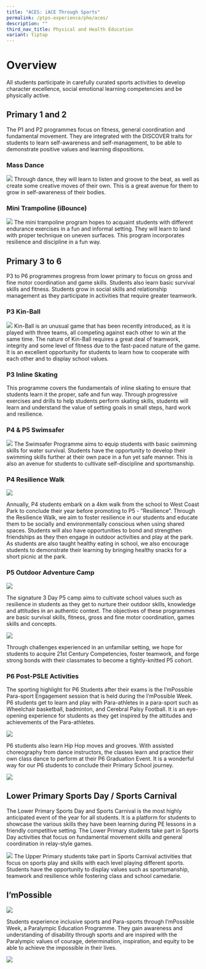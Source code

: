 ```yaml
---
title: "ACES: iACE Through Sports"
permalink: /ptps-experience/phe/aces/
description: ""
third_nav_title: Physical and Health Education
variant: tiptap
---
```

# Overview
All students participate in carefully curated sports activities to develop character excellence, social  emotional learning competencies and be physically active. 

## Primary 1 and 2

The P1 and P2 programmes focus on fitness, general coordination and fundamental movement. They are integrated with the DISCOVER traits for students to learn self-awareness and self-management, to be able to demonstrate positive values and learning dispositions.

### Mass Dance

![](/images/PTPS%20Experience/Physical%20and%20Health%20Education/phe%20-%20mass%20dance.png)
Through dance, they will learn to listen and groove to the beat, as well as create some creative moves of their own. This is a great avenue for them to grow in self-awareness of their bodies.


### Mini Trampoline (iBounce)
![](/images/PTPS%20Experience/Physical%20and%20Health%20Education/P1nP2.jpg)
The mini trampoline program hopes to acquaint students with different endurance exercises in a fun and informal setting. They will learn to land with proper technique on uneven surfaces. This program incorporates resilience and discipline in a fun way.



## Primary 3 to 6
P3 to P6 programmes progress from lower primary to focus on gross and fine motor coordination and game skills. Students also learn basic survival skills and fitness. Students grow in social skills and relationship management as they participate in activities that require greater teamwork.

### P3 Kin-Ball
![](/images/PTPS%20Experience/Physical%20and%20Health%20Education/kinball.png)
Kin-Ball is an unusual game that has been recently introduced, as it is played with three teams, all competing against each other to win at the same time. The nature of Kin-Ball requires a great deal of teamwork, integrity and some level of fitness due to the fast-paced nature of the game. It is an excellent opportunity for students to learn how to cooperate with each other and to display school values.

### P3 Inline Skating
This programme covers the fundamentals of inline skating to ensure that students learn it the proper, safe and fun way. Through progressive exercises and drills to help students perform skating skills, students will learn and understand the value of setting goals in small steps, hard work and resilience.

### P4 & P5 Swimsafer

![](/images/PTPS%20Experience/Physical%20and%20Health%20Education/p3.jpg)
The Swimsafer Programme aims to equip students with basic swimming skills for water survival. Students have the opportunity to develop their swimming skills further at their own pace in a fun yet safe manner. This is also an avenue for students to cultivate self-discipline and sportsmanship.



### P4 Resilience Walk

![](/images/PTPS%20Experience/Physical%20and%20Health%20Education/resil%20walk.png)

Annually, P4 students embark on a 4km walk from the school to West Coast Park to conclude their year before promoting to P5 - “Resilience”. Through the Resilience Walk, we aim to foster resilience in our students and educate them to be socially and environmentally conscious when using shared spaces. Students will also have opportunities to bond and strengthen friendships as they then engage in outdoor activities and play at the park. As students are also taught healthy eating in school, we also encourage students to demonstrate their learning by bringing healthy snacks for a short picnic at the park.

### P5 Outdoor Adventure Camp

![](/images/PTPS%20Experience/Physical%20and%20Health%20Education/camp1.jpg)

The signature 3 Day P5 camp aims to cultivate school values such as resilience in students as they get to nurture their outdoor skills, knowledge and attitudes in an authentic context. The objectives of these programmes are basic survival skills, fitness, gross and fine motor coordination, games skills and concepts.

![](/images/PTPS%20Experience/Physical%20and%20Health%20Education/aces%20-camp.png)

Through challenges experienced in an unfamiliar setting, we hope for students to acquire 21st Century Competencies, foster teamwork, and forge strong bonds with their classmates to become a tightly-knitted P5 cohort.

### P6 Post-PSLE Activities


The sporting highlight for P6 Students after their exams is the I’mPossible Para-sport Engagement session that is held during the I’mPossible Week. P6 students get to learn and play with Para-athletes in a para-sport such as Wheelchair basketball, badminton, and Cerebral Palsy Football. It is an eye-opening experience for students as they get inspired by the attitudes and achievements of the Para-athletes.

![](/images/PTPS%20Experience/Physical%20and%20Health%20Education/impossible2.png)

P6 students also learn Hip Hop moves and grooves. With assisted choreography from dance instructors, the classes learn and practice their own class dance to perform at their P6 Graduation Event. It is a wonderful way for our P6 students to conclude their Primary School journey.

![](/images/PTPS%20Experience/Physical%20and%20Health%20Education/mass%20dance.png)

## Lower Primary Sports Day / Sports Carnival


The Lower Primary Sports Day and Sports Carnival is the most highly anticipated event of the year for all students. It is a platform for students to showcase the various skills they have been learning during PE lessons in a friendly competitive setting. The Lower Primary students take part in Sports Day activities that focus on fundamental movement skills and general coordination in relay-style games.

![](/images/PTPS%20Experience/Physical%20and%20Health%20Education/Sports%20Carnival.png)
The Upper Primary students take part in Sports Carnival activities that focus on sports play and skills with each level playing different sports. Students have the opportunity to display values such as sportsmanship, teamwork and resilience while fostering class and school camedarie. 

## I’mPossible

![](/images/PTPS%20Experience/Physical%20and%20Health%20Education/ImPossible.jpg)

Students experience inclusive sports and Para-sports through I’mPossible Week,  a Paralympic Education Programme. They gain awareness and understanding of disability through sports and are inspired with the Paralympic values of courage, determination, inspiration, and equity to be able to achieve the impossible in their lives. 

![](/images/PTPS%20Experience/Physical%20and%20Health%20Education/aces%20-%20p6%20post%20exam%20impossible.png)
